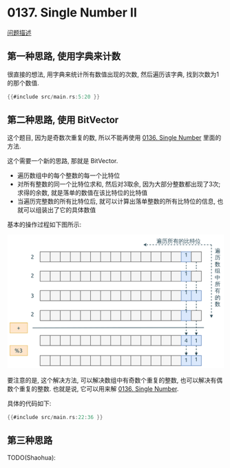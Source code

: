 # 0137. Single Number II

[问题描述](../problems/0137.single-number-ii/content.html)

## 第一种思路, 使用字典来计数

很直接的想法, 用字典来统计所有数值出现的次数, 然后遍历该字典, 找到次数为1的那个数值.

```rust
{{#include src/main.rs:5:20 }}
```

## 第二种思路, 使用 BitVector

这个题目, 因为是奇数次重复的数, 所以不能再使用 [0136. Single Number](../0136.single-number/index.md) 里面的方法.

这个需要一个新的思路, 那就是 BitVector.

- 遍历数组中的每个整数的每一个比特位
- 对所有整数的同一个比特位求和, 然后对3取余, 因为大部分整数都出现了3次; 求得的余数, 就是落单的数值在该比特位的比特值
- 当遍历完整数的所有比特位后, 就可以计算出落单整数的所有比特位的信息, 也就可以组装出了它的具体数值

基本的操作过程如下图所示:

![bit vector](assets/bit-vector.svg)

要注意的是, 这个解决方法, 可以解决数组中有奇数个重复的整数, 也可以解决有偶数个重复的整数.
也就是说, 它可以用来解 [0136. Single Number](../0136.single-number/index.md).

具体的代码如下:

```rust
{{#include src/main.rs:22:36 }}
```

## 第三种思路

TODO(Shaohua):